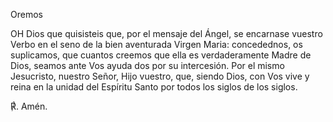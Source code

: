 Oremos

OH Dios que quisisteis que, por el mensaje del Ángel, se encarnase vuestro Verbo en el seno de la bien aventurada Virgen Maria: concedednos, os suplicamos, que cuantos creemos que ella es verdaderamente Madre de Dios, seamos ante Vos ayuda dos por su intercesión. Por el mismo
Jesucristo, nuestro Señor, Hijo vuestro, que, siendo Dios, con Vos vive y reina en la unidad del Espíritu Santo por todos los siglos de los siglos.

℟. Amén.
